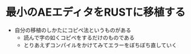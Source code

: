 # 最小のAEエディタをRUSTに移植する

- 自分の移植のしかたにコピペ法というものがある
    - 読んで字の如くコピペをするだけのものである
    - とりあえずコンパイルをかけてみてエラーをぼちぼち直していく

